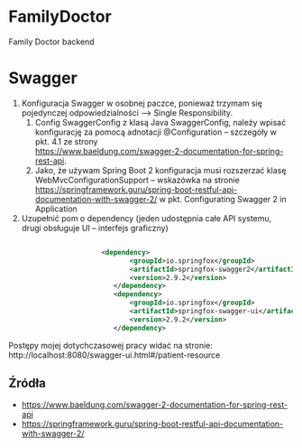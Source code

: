 # FamilyDoctor
Family Doctor backend



# Swagger 

1. Konfiguracja Swagger w osobnej paczce, ponieważ trzymam się pojedynczej odpowiedzialności --> Single Responsibility.
    1. Config SwaggerConfig z klasą Java SwaggerConfig, należy wpisać konfigurację za pomocą adnotacji @Configuration – szczegóły w pkt. 4.1 ze strony  
https://www.baeldung.com/swagger-2-documentation-for-spring-rest-api.  
    1. Jako, że używam Spring Boot 2 konfiguracja musi rozszerzać klasę WebMvcConfigurationSupport – wskazówka na stronie https://springframework.guru/spring-boot-restful-api-documentation-with-swagger-2/ w pkt. Configurating Swagger 2 in Application
2. Uzupełnić pom o dependency  (jeden udostępnia całe API systemu, drugi obsługuje UI – interfejs graficzny)   
```xml

                       <dependency>
                              <groupId>io.springfox</groupId>
                              <artifactId>springfox-swagger2</artifactId>
                              <version>2.9.2</version>
                          </dependency>
                          <dependency>
                              <groupId>io.springfox</groupId>
                              <artifactId>springfox-swagger-ui</artifactId>
                              <version>2.9.2</version>
                          </dependency> 
``` 

Postępy mojej dotychczasowej pracy widać na stronie:                                         
http://localhost:8080/swagger-ui.html#/patient-resource
 
## Źródła
* https://www.baeldung.com/swagger-2-documentation-for-spring-rest-api
* https://springframework.guru/spring-boot-restful-api-documentation-with-swagger-2/


